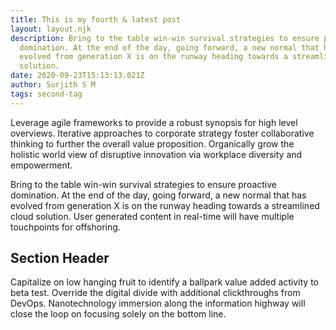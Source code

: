 ```yaml
---
title: This is my fourth & latest post
layout: layout.njk
description: Bring to the table win-win survival strategies to ensure proactive
  domination. At the end of the day, going forward, a new normal that has
  evolved from generation X is on the runway heading towards a streamlined cloud
  solution.
date: 2020-09-23T15:13:13.021Z
author: Surjith S M
tags: second-tag
---
```


Leverage agile frameworks to provide a robust synopsis for high level overviews. Iterative approaches to corporate strategy foster collaborative thinking to further the overall value proposition. Organically grow the holistic world view of disruptive innovation via workplace diversity and empowerment.

Bring to the table win-win survival strategies to ensure proactive domination. At the end of the day, going forward, a new normal that has evolved from generation X is on the runway heading towards a streamlined cloud solution. User generated content in real-time will have multiple touchpoints for offshoring.

## Section Header

Capitalize on low hanging fruit to identify a ballpark value added activity to beta test. Override the digital divide with additional clickthroughs from DevOps. Nanotechnology immersion along the information highway will close the loop on focusing solely on the bottom line.
